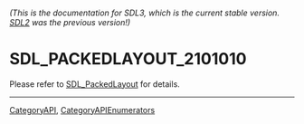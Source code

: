 ###### (This is the documentation for SDL3, which is the current stable version. [SDL2](https://wiki.libsdl.org/SDL2/) was the previous version!)
# SDL_PACKEDLAYOUT_2101010

Please refer to [SDL_PackedLayout](SDL_PackedLayout) for details.

----
[CategoryAPI](CategoryAPI), [CategoryAPIEnumerators](CategoryAPIEnumerators)

